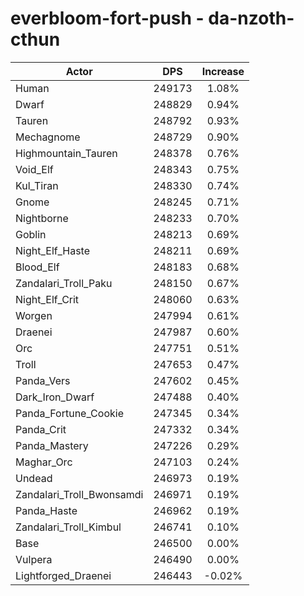# everbloom-fort-push - da-nzoth-cthun
| Actor | DPS | Increase |
|---|:---:|:---:|
|Human|249173|1.08%|
|Dwarf|248829|0.94%|
|Tauren|248792|0.93%|
|Mechagnome|248729|0.90%|
|Highmountain_Tauren|248378|0.76%|
|Void_Elf|248343|0.75%|
|Kul_Tiran|248330|0.74%|
|Gnome|248245|0.71%|
|Nightborne|248233|0.70%|
|Goblin|248213|0.69%|
|Night_Elf_Haste|248211|0.69%|
|Blood_Elf|248183|0.68%|
|Zandalari_Troll_Paku|248150|0.67%|
|Night_Elf_Crit|248060|0.63%|
|Worgen|247994|0.61%|
|Draenei|247987|0.60%|
|Orc|247751|0.51%|
|Troll|247653|0.47%|
|Panda_Vers|247602|0.45%|
|Dark_Iron_Dwarf|247488|0.40%|
|Panda_Fortune_Cookie|247345|0.34%|
|Panda_Crit|247332|0.34%|
|Panda_Mastery|247226|0.29%|
|Maghar_Orc|247103|0.24%|
|Undead|246973|0.19%|
|Zandalari_Troll_Bwonsamdi|246971|0.19%|
|Panda_Haste|246962|0.19%|
|Zandalari_Troll_Kimbul|246741|0.10%|
|Base|246500|0.00%|
|Vulpera|246490|0.00%|
|Lightforged_Draenei|246443|-0.02%|
